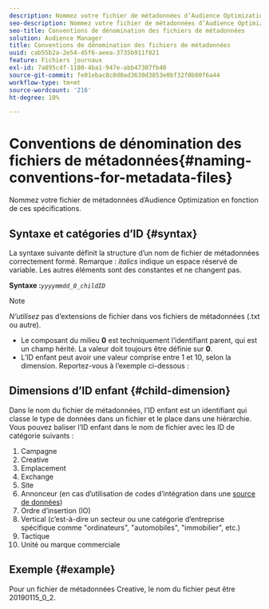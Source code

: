 ```yaml
---
description: Nommez votre fichier de métadonnées d’Audience Optimization en fonction de ces spécifications.
seo-description: Nommez votre fichier de métadonnées d’Audience Optimization en fonction de ces spécifications.
seo-title: Conventions de dénomination des fichiers de métadonnées
solution: Audience Manager
title: Conventions de dénomination des fichiers de métadonnées
uuid: cab55b2a-2e54-45f6-aeea-3735b911f821
feature: Fichiers journaux
exl-id: 7a895c4f-1100-4ba1-947e-abb47307fb40
source-git-commit: fe01ebac8c0d0ad3630d3853e0bf32f0b00f6a44
workflow-type: tm+mt
source-wordcount: '216'
ht-degree: 10%

---
```


# Conventions de dénomination des fichiers de métadonnées{#naming-conventions-for-metadata-files}

Nommez votre fichier de métadonnées d’Audience Optimization en fonction de ces spécifications.

## Syntaxe et catégories d’ID {#syntax}

La syntaxe suivante définit la structure d’un nom de fichier de métadonnées correctement formé. Remarque : *italics* indique un espace réservé de variable. Les autres éléments sont des constantes et ne changent pas.

**Syntaxe :***`yyyymmdd_0_childID`*

>[!NOTE]
>
>*N’utilisez* pas d’extensions de fichier dans vos fichiers de métadonnées (.txt ou autre).

<!--In the name syntax, you'll notice a parent ID variable. Don't confuse it with the parent ID used in the [metadata file contents](../../../reporting/audience-optimization-reports/metadata-files-intro/metadata-file-contents.md). These 2 variables seem similar, but they represent different things:-->

* Le composant du milieu **0** est techniquement l’identifiant parent, qui est un champ hérité. La valeur doit toujours être définie sur **0**.
* L’ID enfant peut avoir une valeur comprise entre 1 et 10, selon la dimension. Reportez-vous à l’exemple ci-dessous :

## Dimensions d’ID enfant {#child-dimension}

Dans le nom du fichier de métadonnées, l’ID enfant est un identifiant qui classe le type de données dans un fichier et le place dans une hiérarchie. Vous pouvez baliser l’ID enfant dans le nom de fichier avec les ID de catégorie suivants :

1. Campagne
1. Creative
1. Emplacement
1. Exchange
1. Site
1. Annonceur (en cas d’utilisation de codes d’intégration dans une [source de données](../../../features/manage-datasources.md#details))
1. Ordre d’insertion (IO)
1. Vertical (c’est-à-dire un secteur ou une catégorie d’entreprise spécifique comme &quot;ordinateurs&quot;, &quot;automobiles&quot;, &quot;immobilier&quot;, etc.)
1. Tactique
1. Unité ou marque commerciale

## Exemple {#example}

Pour un fichier de métadonnées Creative, le nom du fichier peut être 20190115_0_2.

<!--Let's take a look at how you would use these IDs in a metadata file name. As an example, say your data file consists of campaign creatives. In this case, the campaign is a parent object and the creatives are child objects because they belong to, or are contained by, the campaign. As a result, you'd choose the following IDs for the metadata file name:

* Parent ID: `1` 
* Child ID: `2`

Your metadata file name would look like this: `20150827_1_2`

Sometimes, you might have data that does not belong to a parent object. Whenever this is the case, select ID 0 for the parent ID. In this case, your file title would look like this: `20150827_0_2`. -->
